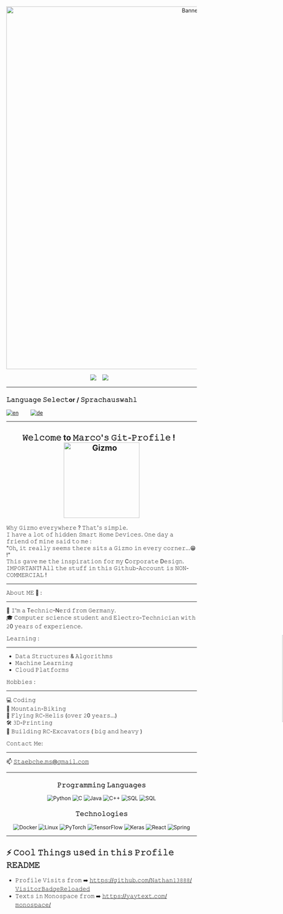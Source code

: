 <br>

<p align="center"><img style="width: 100vw" src="./assets/Gizmo.gif" alt="Banner"></p>

<div align="center">
<a href="https://www.linkedin.com/in/marco-staab-486970276"><img src="https://img.shields.io/badge/-Marco_Staab-blue?style=flat&logo=Linkedin&logoColor=white&link=https://www.linkedin.com/in/marco-staab-486970276"/></a>
&nbsp;&nbsp;
<img src="https://img.shields.io/github/followers/Gizmo-Labs?label=Follower&style=social"/></a>
&nbsp;&nbsp;
</div>

<div>

---

###  𝙻𝚊𝚗𝚐𝚞𝚊𝚐𝚎 𝚂𝚎𝚕𝚎𝚌𝚝or / 𝚂𝚙𝚛𝚊𝚌𝚑𝚊𝚞𝚜𝚠𝚊𝚑𝚕
[![en](https://img.shields.io/badge/Language-English-red.svg)](./README.md)&nbsp;&nbsp;&nbsp;&nbsp;&nbsp;&nbsp;&nbsp;&nbsp;[![de](https://img.shields.io/badge/Sprache-Deutsch-yellow.svg)](./README.de.md)

---

<div>

<div align="center">
<h2>𝚆𝚎𝚕𝚌𝚘𝚖𝚎 to 𝙼𝚊𝚛𝚌𝚘'𝚜 𝙶𝚒𝚝-𝙿𝚛𝚘𝚏𝚒𝚕𝚎 ! &nbsp;&nbsp;<img src="https://media.giphy.com/media/5ZXyJGVjUFBKM/giphy.gif" width="200" alt="Gizmo"></h2>
</div> 

𝚆𝚑𝚢 𝙶𝚒𝚣𝚖𝚘 𝚎𝚟𝚎𝚛𝚢𝚠𝚑𝚎𝚛𝚎 ? 𝚃𝚑𝚊𝚝'𝚜 𝚜𝚒𝚖𝚙𝚕𝚎.<br>
𝙸 𝚑𝚊𝚟𝚎 𝚊 𝚕𝚘𝚝 𝚘𝚏 𝚑𝚒𝚍𝚍𝚎𝚗 𝚂𝚖𝚊𝚛𝚝 𝙷𝚘𝚖𝚎 𝙳𝚎𝚟𝚒𝚌𝚎𝚜. 𝙾𝚗𝚎 𝚍𝚊𝚢 𝚊 𝚏𝚛𝚒𝚎𝚗𝚍 𝚘𝚏 𝚖𝚒𝚗𝚎 𝚜𝚊𝚒𝚍 𝚝𝚘 𝚖𝚎 :<br>
"𝙾𝚑, 𝚒𝚝 𝚛𝚎𝚊𝚕𝚕𝚢 𝚜𝚎𝚎𝚖𝚜 𝚝𝚑𝚎𝚛𝚎 𝚜𝚒𝚝𝚜 𝚊 𝙶𝚒𝚣𝚖𝚘 𝚒𝚗 𝚎𝚟𝚎𝚛𝚢 𝚌𝚘𝚛𝚗𝚎𝚛...😁 !" <br>
𝚃𝚑𝚒𝚜 𝚐𝚊𝚟𝚎 𝚖𝚎 𝚝𝚑𝚎 𝚒𝚗𝚜𝚙𝚒𝚛𝚊𝚝𝚒𝚘𝚗 𝚏𝚘𝚛 𝚖𝚢 C𝚘𝚛𝚙𝚘𝚛𝚊𝚝𝚎 D𝚎𝚜𝚒𝚐𝚗.<br>
𝙸𝙼𝙿𝙾𝚁𝚃𝙰𝙽𝚃! 𝙰𝚕𝚕 𝚝𝚑𝚎 𝚜𝚝𝚞𝚏𝚏 𝚒𝚗 𝚝𝚑𝚒𝚜 𝙶𝚒𝚝𝚑𝚞𝚋-𝙰𝚌𝚌𝚘𝚞𝚗𝚝 𝚒𝚜 𝙽𝙾𝙽-𝙲𝙾𝙼𝙼𝙴𝚁𝙲𝙸𝙰𝙻 !
***
𝙰𝚋𝚘𝚞𝚝 𝙼𝙴 💬 :
***
🤘 𝙸'𝚖 𝚊 T𝚎𝚌𝚑𝚗𝚒𝚌-N𝚎𝚛𝚍 𝚏𝚛𝚘𝚖 𝙶𝚎𝚛𝚖𝚊𝚗𝚢.<br>
🎓 𝙲𝚘𝚖𝚙𝚞𝚝𝚎𝚛 𝚜𝚌𝚒𝚎𝚗𝚌𝚎 𝚜𝚝𝚞𝚍𝚎𝚗𝚝 𝚊𝚗𝚍 𝙴𝚕𝚎𝚌𝚝𝚛𝚘-𝚃𝚎𝚌𝚑𝚗𝚒𝚌𝚒𝚊𝚗 𝚠𝚒𝚝𝚑 𝟸0 𝚢𝚎𝚊𝚛𝚜 𝚘𝚏 𝚎𝚡𝚙𝚎𝚛𝚒𝚎𝚗𝚌𝚎.

<div style="width: 100vw">
    <img align='right' src="https://media.giphy.com/media/MF1kR4YmC2Z20/giphy.gif" width="230" alt="Beavis">
</div>

</div>

</div>

𝙻𝚎𝚊𝚛𝚗𝚒𝚗𝚐 :
***
- 𝙳𝚊𝚝𝚊 𝚂𝚝𝚛𝚞𝚌𝚝𝚞𝚛𝚎𝚜 & 𝙰𝚕𝚐𝚘𝚛𝚒𝚝𝚑𝚖𝚜<br>
- 𝙼𝚊𝚌𝚑𝚒𝚗𝚎 𝙻𝚎𝚊𝚛𝚗𝚒𝚗𝚐
- 𝙲𝚕𝚘𝚞𝚍 𝙿𝚕𝚊𝚝𝚏𝚘𝚛𝚖𝚜

𝙷𝚘𝚋𝚋𝚒𝚎𝚜 :
***
💻 𝙲𝚘𝚍𝚒𝚗𝚐<br>
🚵 𝙼𝚘𝚞𝚗𝚝𝚊𝚒𝚗-𝙱𝚒𝚔𝚒𝚗𝚐<br>
🚁 𝙵𝚕𝚢𝚒𝚗𝚐 𝚁𝙲-𝙷𝚎𝚕𝚒𝚜 (𝚘𝚟𝚎𝚛 𝟸0 𝚢𝚎𝚊𝚛𝚜...)<br>
🛠️ 𝟹𝙳-𝙿𝚛𝚒𝚗𝚝𝚒𝚗𝚐<br>
🔧 𝙱𝚞𝚒𝚕𝚍𝚒𝚗𝚐 𝚁𝙲-𝙴𝚡𝚌𝚊𝚟𝚊𝚝𝚘𝚛𝚜  ( 𝚋𝚒𝚐 𝚊𝚗𝚍 𝚑𝚎𝚊𝚟𝚢 )<br>

𝙲𝚘𝚗𝚝𝚊𝚌𝚝 𝙼𝚎:
***
📫 𝚂𝚝𝚊𝚎𝚋𝚌𝚑𝚎.𝚖𝚜@𝚐𝚖𝚊𝚒𝚕.𝚌𝚘𝚖
***

<div align="center">
<div>

### 𝙿𝚛𝚘𝚐𝚛𝚊𝚖𝚖𝚒𝚗𝚐 𝙻𝚊𝚗𝚐𝚞𝚊𝚐𝚎𝚜

![Python](https://img.shields.io/badge/-Python-000?&logo=Python)
![C](https://img.shields.io/badge/-C-000?&logo=C)
![Java](https://img.shields.io/badge/-Java-000?&logo=Java&logoColor=007396)
![C++](https://img.shields.io/badge/-C++-000?&logo=c%2b%2b&logoColor=00599C)
![SQL](https://img.shields.io/badge/-SQL-000?&logo=MySQL)
![SQL](https://img.shields.io/badge/-Lua-000?&logo=Lua)

### 𝚃𝚎𝚌𝚑𝚗𝚘𝚕𝚘𝚐𝚒𝚎𝚜

![Docker](https://img.shields.io/badge/-Docker-000?&logo=Docker)
![Linux](https://img.shields.io/badge/-Linux-000?&logo=Linux)
![PyTorch](https://img.shields.io/badge/-PyTorch-000?&logo=PyTorch)
![TensorFlow](https://img.shields.io/badge/-TensorFlow-000?&logo=TensorFlow)
![Keras](https://img.shields.io/badge/-Keras-000?&logo=Keras)
![React](https://img.shields.io/badge/-React-000?&logo=React)
![Spring](https://img.shields.io/badge/-Spring-000?&logo=Spring)
</div>

***

<div align="left">

## ⚡ 𝙲𝚘𝚘𝚕 𝚃𝚑𝚒𝚗𝚐𝚜 𝚞𝚜𝚎𝚍 𝚒𝚗 𝚝𝚑𝚒𝚜 𝙿𝚛𝚘𝚏𝚒𝚕𝚎 𝚁𝙴𝙰𝙳𝙼𝙴

- 𝙿𝚛𝚘𝚏𝚒𝚕𝚎 𝚅𝚒𝚜𝚒𝚝𝚜 𝚏𝚛𝚘𝚖 ➡️ [𝚑𝚝𝚝𝚙𝚜://𝚐𝚒𝚝𝚑𝚞𝚋.𝚌𝚘𝚖/𝙽𝚊𝚝𝚑𝚊𝚗𝟷𝟹𝟾𝟾𝟾/𝚅𝚒𝚜𝚒𝚝𝚘𝚛𝙱𝚊𝚍𝚐𝚎𝚁𝚎𝚕𝚘𝚊𝚍𝚎𝚍](https://github.com/Nathan13888/VisitorBadgeReloaded)
- 𝚃𝚎𝚡𝚝𝚜 𝚒𝚗 𝙼𝚘𝚗𝚘𝚜𝚙𝚊𝚌𝚎 𝚏𝚛𝚘𝚖 ➡️ [𝚑𝚝𝚝𝚙𝚜://𝚢𝚊𝚢𝚝𝚎𝚡𝚝.𝚌𝚘𝚖/𝚖𝚘𝚗𝚘𝚜𝚙𝚊𝚌𝚎/](https://yaytext.com/monospace/)
</div>
</div>
